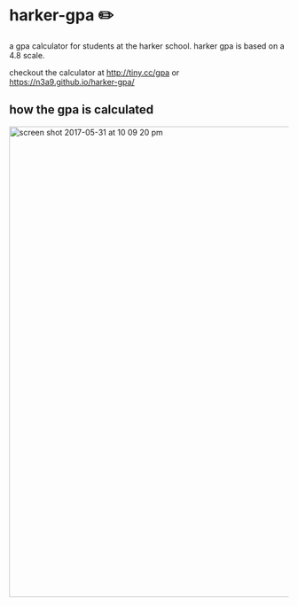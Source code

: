 # harker-gpa :pencil2:
a gpa calculator for students at the harker school. harker gpa is based on a 4.8 scale.

checkout the calculator at http://tiny.cc/gpa or https://n3a9.github.io/harker-gpa/

## how the gpa is calculated
<img width="850" alt="screen shot 2017-05-31 at 10 09 20 pm" src="https://cloud.githubusercontent.com/assets/7104017/26665372/ff76b4a8-464d-11e7-9daa-ea95f3fd882c.png">
